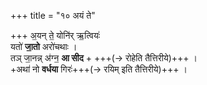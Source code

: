 +++
title = "१० अयं ते"

+++
अ॒यन् ते॒ योनि॑र् ऋ॒त्वियः॑  
यतो॑ **जा॒तो** अरो॑चथाः ।  
तञ् जा॒नन्न् अ॑ग्न॒ **आ सीद** + +++(→ रोहेति तैत्तिरीये)+++ ।  
+अथा॑ नो **वर्धया** गिरः॑+++(→ रयिम् इति तैत्तिरीये)+++ ।  
